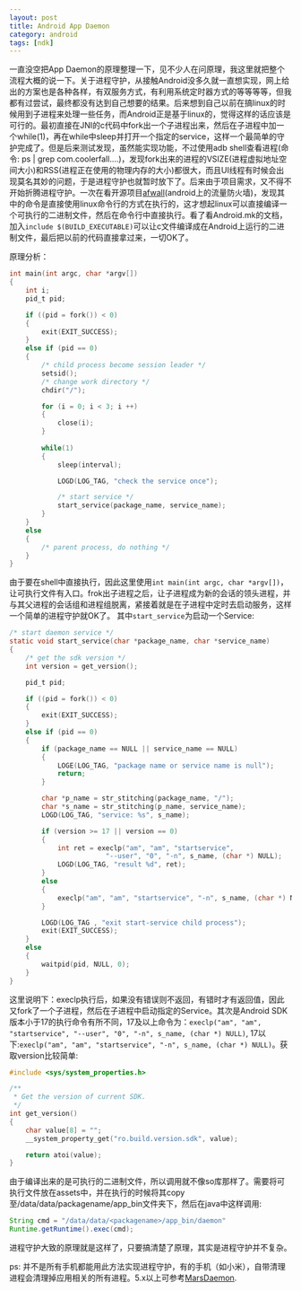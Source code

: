 ```yaml
---
layout: post
title: Android App Daemon
category: android
tags: [ndk]
---
```


一直没空把App Daemon的原理整理一下，见不少人在问原理，我这里就把整个流程大概的说一下。关于进程守护，从接触Android没多久就一直想实现，网上给出的方案也是各种各样，有双服务方式，有利用系统定时器方式的等等等等，但我都有过尝试，最终都没有达到自己想要的结果。后来想到自己以前在搞linux的时候用到子进程来处理一些任务，而Android正是基于linux的，觉得这样的话应该是可行的。最初直接在JNI的c代码中fork出一个子进程出来，然后在子进程中加一个while(1)，再在while中sleep并打开一个指定的service，这样一个最简单的守护完成了。但是后来测试发现，虽然能实现功能，不过使用adb shell查看进程(命令: ps | grep com.coolerfall....)，发现fork出来的进程的VSIZE(进程虚拟地址空间大小)和RSS(进程正在使用的物理内存的大小)都很大，而且UI线程有时候会出现莫名其妙的问题，于是进程守护也就暂时放下了。后来由于项目需求，又不得不开始折腾进程守护。一次在看开源项目[afwall][1](android上的流量防火墙)，发现其中的命令是直接使用linux命令行的方式在执行的，这才想起linux可以直接编译一个可执行的二进制文件，然后在命令行中直接执行。看了看Android.mk的文档，加入`include $(BUILD_EXECUTABLE)`可以让c文件编译成在Android上运行的二进制文件，最后把以前的代码直接拿过来，一切OK了。
<!-- more -->
原理分析：
```c
int main(int argc, char *argv[])
{
	int i;
	pid_t pid;

	if ((pid = fork()) < 0)
	{
	    exit(EXIT_SUCCESS);
	}
	else if (pid == 0)
	{
		/* child process become session leader */
		setsid();
		/* change work directory */
		chdir("/");

		for (i = 0; i < 3; i ++)
		{
			close(i);
		}
		
		while(1)
		{
			sleep(interval);

			LOGD(LOG_TAG, "check the service once");

			/* start service */
			start_service(package_name, service_name);
		}
	}
	else
	{
		/* parent process, do nothing */
	}
}
```
由于要在shell中直接执行，因此这里使用`int main(int argc, char *argv[])`，让可执行文件有入口。frok出子进程之后，让子进程成为新的会话的领头进程，并与其父进程的会话组和进程组脱离，紧接着就是在子进程中定时去启动服务，这样一个简单的进程守护就OK了。
其中`start_service`为启动一个Service:
```c
/* start daemon service */
static void start_service(char *package_name, char *service_name)
{
	/* get the sdk version */
	int version = get_version();

	pid_t pid;

	if ((pid = fork()) < 0)
	{
		exit(EXIT_SUCCESS);
	}
	else if (pid == 0)
	{
		if (package_name == NULL || service_name == NULL)
		{
			LOGE(LOG_TAG, "package name or service name is null");
			return;
		}

		char *p_name = str_stitching(package_name, "/");
		char *s_name = str_stitching(p_name, service_name);
		LOGD(LOG_TAG, "service: %s", s_name);

		if (version >= 17 || version == 0)
		{
			int ret = execlp("am", "am", "startservice",
						"--user", "0", "-n", s_name, (char *) NULL);
			LOGD(LOG_TAG, "result %d", ret);
		}
		else
		{
			execlp("am", "am", "startservice", "-n", s_name, (char *) NULL);
		}

		LOGD(LOG_TAG , "exit start-service child process");
		exit(EXIT_SUCCESS);
	}
	else
	{
		waitpid(pid, NULL, 0);
	}
}
```
这里说明下：execlp执行后，如果没有错误则不返回，有错时才有返回值，因此又fork了一个子进程，然后在子进程中启动指定的Service。其次是Android SDK版本小于17的执行命令有所不同，17及以上命令为：`execlp("am", "am", "startservice",
"--user", "0", "-n", s_name, (char *) NULL)`, 17以下:`execlp("am", "am", "startservice", "-n", s_name, (char *) NULL)`。获取version比较简单:
```c
#include <sys/system_properties.h>

/**
 * Get the version of current SDK.
 */
int get_version()
{
	char value[8] = "";
    __system_property_get("ro.build.version.sdk", value);

    return atoi(value);
}
```
由于编译出来的是可执行的二进制文件，所以调用就不像so库那样了。需要将可执行文件放在assets中，并在执行的时候将其copy至/data/data/packagename/app_bin文件夹下，然后在java中这样调用: 
```java
String cmd = "/data/data/<packagename>/app_bin/daemon"
Runtime.getRuntime().exec(cmd);
```
进程守护大致的原理就是这样了，只要搞清楚了原理，其实是进程守护并不复杂。

ps: 并不是所有手机都能用此方法实现进程守护，有的手机（如小米），自带清理进程会清理掉应用相关的所有进程。5.x以上可参考[MarsDaemon][2].


[1]: https://github.com/ukanth/afwall
[2]: https://github.com/Marswin/MarsDaemon